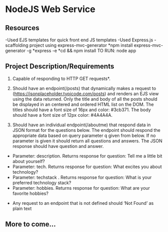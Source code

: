 # NodeJS Web Service

## Resources
-Used EJS templates for quick front end JS templates
-Used Express.js 
-scaffolding project using express-mvc-generator
	*npm install express-mvc-generator -g
	*express -e <myapp>
	*cd <myapp> && npm install
	TO RUN:
	node app
	
## Project Description/Requirements
1) Capable of responding to HTTP GET requests*.

2) Should have an endpoint(/posts) that dynamically makes a request to (https://jsonplaceholder.typicode.com/posts) and renders an EJS view using the data returned. Only the title and body of all the posts should be displayed in an centered and ordered HTML list on the DOM. The titles should have a font size of 16px and color: #3cb371. The body should have a font size of 12px color: #4A4A4A.

3) Should have an individual endpoint(/aboutme) that respond data in JSON format for the questions below. The endpoint should respond the appropriate data based on query parameter q given from below. If no parameter is given it should return all questions and answers. The JSON response should have question and answer.

- Parameter: description. Returns response for question: Tell me a little bit about yourself?
- Parameter: tech. Returns response for question: What excites you about technology? 
- Parameter: techstack . Returns response for question: What is your preferred technology stack?
- Parameter: hobbies. Returns response for question: What are your favorite hobbies?

* Any request to an endpoint that is not defined should ‘Not Found’ as plain text
## More to come...
